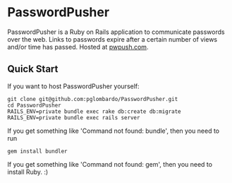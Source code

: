 # PasswordPusher

PasswordPusher is a Ruby on Rails application to communicate passwords over the web. Links to passwords expire after a certain number of views and/or time has passed. Hosted at [pwpush.com](http://www.pwpush.com).

## Quick Start

If you want to host PasswordPusher yourself:

    git clone git@github.com:pglombardo/PasswordPusher.git
    cd PasswordPusher
    RAILS_ENV=private bundle exec rake db:create db:migrate
    RAILS_ENV=private bundle exec rails server

If you get something like 'Command not found: bundle', then you need to run

    gem install bundler
    
If you get something like 'Command not found: gem', then you need to install Ruby. :)
